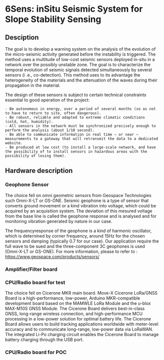 # 6Sens: inSitu Seismic System for Slope Stability Sensing

## Desciption
The goal is to develop a warning system on the analysis of the evolution of the micro-seismic activity generated before the instability is triggered. The method uses a multitude of low-cost seismic sensors deployed in-situ in a network over the possibly unstable zone. The goal is to characterize the temporal evolution of seismic signals detected simultaneously by several sensors (i .e., co-detection). This method uses to its advantage the heterogeneity of the materials and the attenuation of the waves during their propagation in the material.

The design of these sensors is subject to certain technical constraints essential to good
operation of the project:

    - Be autonomous in energy, over a period of several months (so as not to have to return to site, often dangerous).
    - Be robust, reliable and adapted to extreme climatic conditions (cold, hot, humidity).
    - All sensors in the network must be synchronized precisely enough to perform the analysis (about 1/10 second).
    - Be able to communicate information in real time – or near – measurements to a gateway that will retransmit the data to a dedicated website.
    - Be produced at low cost (to install a large-scale network, and have the possibility of to install sensors in hazardous areas with the possibility of losing them).

## Hardware description
### Geophone Sensor
The choice fell on omni geometric sensors from Geospace Technologies such Omni-X-LT or GS-ONE. Seismic geophone is a type of sensor that converts ground movement or a kind vibration into voltage, which could be acquired by an acquisition system. The deviation of this mesured voltage from the base line is called the geophone response and is analysed and for monitoring vibration generated by nature in our case.

The frequencyresponse of the geophone is a kind of harmonic oscillator, which is deternined by corner frequency, around 15Hz for the chosen sensors and damping (typically 0.7 for our case).
Our application require the full wave to be sued and the three-component 3C geophones is used (Omni-X-LT or GS-ONE).
For more information, please to refer to : https://www.geospace.com/products/sensors/

### Amplifier/Filter board


### CPU/Radio board for test
The choice fell on Cicerone MKR main board. Move-X Cicerone LoRa/GNSS Board is a high-performance, low-power, Arduino MKR-compatible development board based on the MAMWLE LoRa Module and the u-blox MAX-M10S GNSS Module. The Cicerone Board delivers best-in-class GNSS, long-range wireless connection, and high-performance MCU processing in a low-power solution for optimal battery life. The Cicerone Board allows users to build tracking applications worldwide with meter-level accuracy and to communicate long-range, low-power data via LoRaWAN. The integrated Li-Po charging circuit enables the Cicerone Board to manage battery charging through the USB port.

### CPU/Radio board for POC
